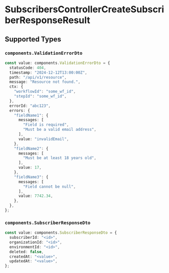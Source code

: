 # SubscribersControllerCreateSubscriberResponseResult


## Supported Types

### `components.ValidationErrorDto`

```typescript
const value: components.ValidationErrorDto = {
  statusCode: 404,
  timestamp: "2024-12-12T13:00:00Z",
  path: "/api/v1/resource",
  message: "Resource not found.",
  ctx: {
    "workflowId": "some_wf_id",
    "stepId": "some_wf_id",
  },
  errorId: "abc123",
  errors: {
    "fieldName1": {
      messages: [
        "Field is required",
        "Must be a valid email address",
      ],
      value: "invalidEmail",
    },
    "fieldName2": {
      messages: [
        "Must be at least 18 years old",
      ],
      value: 17,
    },
    "fieldName3": {
      messages: [
        "Field cannot be null",
      ],
      value: 7742.34,
    },
  },
};
```

### `components.SubscriberResponseDto`

```typescript
const value: components.SubscriberResponseDto = {
  subscriberId: "<id>",
  organizationId: "<id>",
  environmentId: "<id>",
  deleted: false,
  createdAt: "<value>",
  updatedAt: "<value>",
};
```

